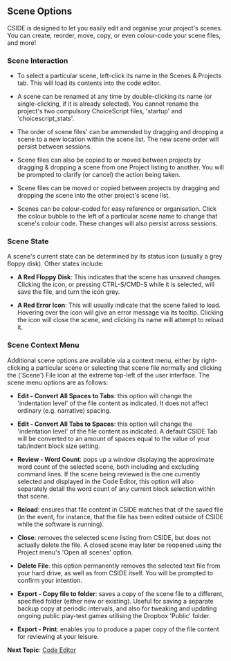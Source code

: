 ## Scene Options

CSIDE is designed to let you easily edit and organise your project's scenes. You can create, reorder, move, copy, or even colour-code your scene files, and more!


### Scene Interaction

- To select a particular scene, left-click its name in the Scenes & Projects tab. This will load its contents into the code editor.

- A scene can be renamed at any time by double-clicking its name (or single-clicking, if it is already selected). You cannot rename the project's two compulsory ChoiceScript files, 'startup' and 'choicescript_stats'.

- The order of scene files' can be ammended by dragging and dropping a scene to a new location within the scene list. The new scene order will persist between sessions.

- Scene files can also be copied to or moved between projects by dragging & dropping a scene from one Project listing to another. You will be prompted to clarify (or cancel) the action being taken.

- Scene files can be moved or copied between projects by dragging and dropping the scene into the other project's scene list.

- Scenes can be colour-coded for easy reference or organisation. Click the colour bubble to the left of a particular scene name to change that scene's colour code. These changes will also persist across sessions.

### Scene State
A scene's current state can be determined by its status icon (usually a grey floppy disk). Other states include:

- **A Red Floppy Disk**: This indicates that the scene has unsaved changes. Clicking the icon, or pressing CTRL-S/CMD-S while it is selected, will save the file, and turn the icon grey.

- **A Red Error Icon**: This will usually indicate that the scene failed to load. Hovering over the icon will give an error message via its tooltip. Clicking the icon will close the scene, and clicking its name will attempt to reload it.


### Scene Context Menu

Additional scene options are available via a context menu, either by right-clicking a particular scene or selecting that scene file normally and clicking the ('Scene') File icon at the extreme top-left of the user interface. The scene menu options are as follows:

- **Edit - Convert All Spaces to Tabs**: this option will change the 'indentation level' of the file content as indicated. It does not affect ordinary (e.g. narrative) spacing.

- **Edit - Convert All Tabs to Spaces**: this option will change the 'indentation level' of the file content as indicated. A default CSIDE Tab will be converted to an amount of spaces equal to the value of your tab/indent block size setting.

- **Review - Word Count**: pops up a window displaying the approximate word count of the selected scene, both including and excluding command lines. If the scene being reviewed is the one currently selected and displayed in the Code Editor, this option will also separately detail the word count of any current block selection within that scene.

- **Reload**: ensures that file content in CSIDE matches that of the saved file (in the event, for instance, that the file has been edited outside of CSIDE while the software is running).

- **Close**: removes the selected scene listing from CSIDE, but does not actually delete the file. A closed scene may later be reopened using the Project menu's 'Open all scenes' option.

- **Delete File**: this option permanently removes the selected text file from your hard drive, as well as from CSIDE itself. You will be prompted to confirm your intention.

- **Export - Copy file to folder**: saves a copy of the scene file to a different, specified folder (either new or existing). Useful for saving a separate backup copy at periodic intervals, and also for tweaking and updating ongoing public play-test games utilising the Dropbox 'Public' folder.

- **Export - Print**: enables you to produce a paper copy of the file content for reviewing at your leisure.


**Next Topic**: [Code Editor](topics/code-editor.md "Code Editor")